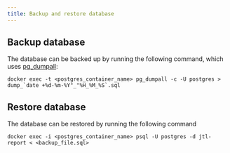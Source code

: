 ```yaml
---
title: Backup and restore database
---
```


## Backup database
The database can be backed up by running the following command, which uses [pg_dumpall](https://www.postgresql.org/docs/current/app-pg-dumpall.html):
```shell
docker exec -t <postgres_container_name> pg_dumpall -c -U postgres > dump_`date +%d-%m-%Y"_"%H_%M_%S`.sql
```

## Restore database
The database can be restored by running the following command
```shell
docker exec -i <postgres_container_name> psql -U postgres -d jtl-report < <backup_file.sql>
```
